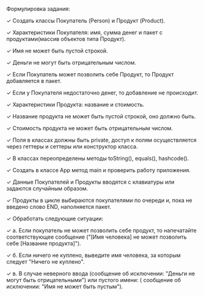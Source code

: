 Формулировка задания:

✓ Создать классы Покупатель (Person) и Продукт (Product).

✓ Характеристики Покупателя: имя, сумма денег и пакет с продуктами(массив объектов типа Продукт).

✓ Имя не может быть пустой строкой.

✓ Деньги не могут быть отрицательным числом.

✓ Если Покупатель может позволить себе Продукт, то Продукт добавляется в пакет.

✓ Если у Покупателя недостаточно денег, то добавление не происходит.

✓ Характеристики Продукта: название и стоимость.

✓ Название продукта не может быть пустой строкой, оно должно быть.

✓ Стоимость продукта не может быть отрицательным числом.

✓ Поля в классах должны быть private, доступ к полям осуществляется через геттеры и сеттеры или конструктор класса.

✓ В классах переопределены методы toString(), equals(), hashcode().

✓ Создать в классе App метод main и проверить работу приложения.

✓ Данные Покупателей и Продукты вводятся с клавиатуры или задаются случайным образом.

✓ Продукты в цикле выбираются покупателями по очереди и, пока не введено слово END, наполняется пакет.

✓ Обработать следующие ситуации:

✓ а. Если покупатель не может позволить себе продукт, то напечатайте соответствующее сообщение ("[Имя человека] не может позволить себе [Название продукта]").

✓ б. Если ничего не куплено, выведите имя человека, за которым следует "Ничего не куплено".

✓ в. В случае неверного ввода (сообщение об исключении: "Деньги не могут быть отрицательными") или пустого имени: ( сообщение об исключении: "Имя не может быть пустым").
